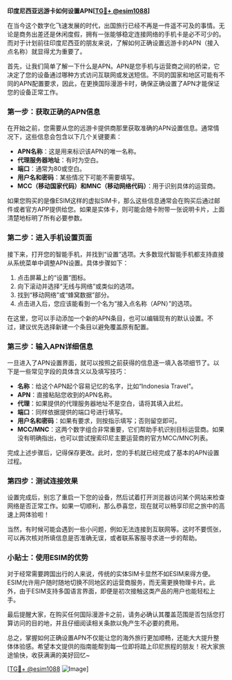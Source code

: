 **印度尼西亚远游卡如何设置APN[[TG💪+ @esim1088](https://t.me/s/esim1088)]**

在当今这个数字化飞速发展的时代，出国旅行已经不再是一件遥不可及的事情。无论是商务出差还是休闲度假，拥有一张能够稳定连接网络的手机卡是必不可少的。而对于计划前往印度尼西亚的朋友来说，了解如何正确设置远游卡的APN（接入点名称）就显得尤为重要了。

首先，让我们简单了解一下什么是APN。APN是您手机与运营商之间的桥梁，它决定了您的设备通过哪种方式访问互联网或发送短信。不同的国家和地区可能有不同的APN配置要求，因此，在更换国际漫游卡时，确保正确设置了APN才能保证您的设备正常工作。

### **第一步：获取正确的APN信息**
在开始之前，您需要从您的远游卡提供商那里获取准确的APN设置信息。通常情况下，这些信息会包含以下几个关键要素：
- **APN名称**：这是用来标识该APN的唯一名称。
- **代理服务器地址**：有时为空白。
- **端口**：通常为80或空白。
- **用户名和密码**：某些情况下可能不需要填写。
- **MCC（移动国家代码）和MNC（移动网络代码）**：用于识别具体的运营商。

如果您购买的是像ESIM这样的虚拟SIM卡，那么这些信息通常会在购买后通过邮件或者官方APP提供给您。如果是实体卡，则可能会随卡附带一张说明卡片，上面清楚地标明了所有必要参数。

### **第二步：进入手机设置页面**
接下来，打开您的智能手机，并找到“设置”选项。大多数现代智能手机都支持直接从系统菜单中调整APN设置。具体步骤如下：

1. 点击屏幕上的“设置”图标。
2. 向下滚动并选择“无线与网络”或类似的选项。
3. 找到“移动网络”或“蜂窝数据”部分。
4. 点击进入后，您应该能看到一个名为“接入点名称（APN）”的选项。

在这里，您可以手动添加一个新的APN条目，也可以编辑现有的默认设置。不过，建议优先选择新建一个条目以避免覆盖原有配置。

### **第三步：输入APN详细信息**
一旦进入了APN设置界面，就可以按照之前获得的信息逐一填入各项细节了。以下是一些常见字段的具体含义以及填写技巧：

- **名称**：给这个APN起个容易记忆的名字，比如“Indonesia Travel”。
- **APN**：直接粘贴您收到的APN名称。
- **代理**：如果提供的代理服务器地址不是空白，请将其填入此栏。
- **端口**：同样依据提供的端口号进行填写。
- **用户名和密码**：如果有要求，则按指示填写；否则留空即可。
- **MCC/MNC**：这两个数字组合非常重要，它们帮助手机识别目标运营商。如果没有明确指出，也可以尝试搜索印尼主要运营商的官方MCC/MNC列表。

完成上述步骤后，记得保存更改。此时，您的手机就已经完成了基本的APN设置过程。

### **第四步：测试连接效果**
设置完成后，别忘了重启一下您的设备，然后试着打开浏览器访问某个网站来检查网络是否正常工作。如果一切顺利，那么恭喜您，现在就可以畅享印尼之旅中的高速上网体验啦！

当然，有时候可能会遇到一些小问题，例如无法连接到互联网等。这时不要慌张，可以再次核对所填信息是否准确无误，或者联系客服寻求进一步的帮助。

### **小贴士：使用ESIM的优势**
对于经常需要跨国出行的人来说，传统的实体SIM卡显然不如ESIM来得方便。ESIM允许用户随时随地切换不同地区的运营商服务，而无需更换物理卡片。此外，由于ESIM支持多国语言界面，即便是初次接触这类产品的用户也能轻松上手。

最后提醒大家，在购买任何国际漫游卡之前，请务必确认其覆盖范围是否包括您打算访问的目的地，并且仔细阅读相关条款以免产生不必要的费用。

总之，掌握如何正确设置APN不仅能让您的海外旅行更加顺畅，还能大大提升整体体验感。希望本文提供的指南能帮到每一位即将踏上印尼旅程的朋友！祝大家旅途愉快，收获满满的美好回忆~

[[TG💪+ @esim1088](https://t.me/s/esim1088) ![Image](https://i.postimg.cc/4NQfJmqS/Snipaste-2025-05-13-00-14-12.png)]